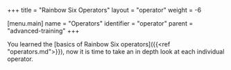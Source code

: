 +++
title = "Rainbow Six Operators"
layout = "operator"
weight = -6

[menu.main]
  name = "Operators"
  identifier = "operator"
  parent = "advanced-training"
+++

You learned the [basics of Rainbow Six operators]({{<ref "operators.md">}}), now it is time to take an in depth look at each individual operator.

